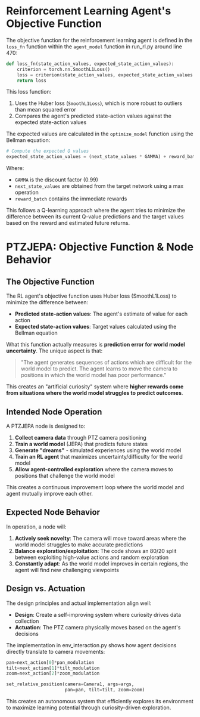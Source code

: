 # Reinforcement Learning Agent's Objective Function

The objective function for the reinforcement learning agent is defined in the `loss_fn` function within the `agent_model` function in run_rl.py around line 470:

```python
def loss_fn(state_action_values, expected_state_action_values):
    criterion = torch.nn.SmoothL1Loss()
    loss = criterion(state_action_values, expected_state_action_values.unsqueeze(1))
    return loss
```

This loss function:

1. Uses the Huber loss (`SmoothL1Loss`), which is more robust to outliers than mean squared error
2. Compares the agent's predicted state-action values against the expected state-action values

The expected values are calculated in the `optimize_model` function using the Bellman equation:

```python
# Compute the expected Q values
expected_state_action_values = (next_state_values * GAMMA) + reward_batch
```

Where:
- `GAMMA` is the discount factor (0.99)
- `next_state_values` are obtained from the target network using a max operation
- `reward_batch` contains the immediate rewards

This follows a Q-learning approach where the agent tries to minimize the difference between its current Q-value predictions and the target values based on the reward and estimated future returns.

# PTZJEPA: Objective Function & Node Behavior

## The Objective Function

The RL agent's objective function uses Huber loss (SmoothL1Loss) to minimize the difference between:
- **Predicted state-action values**: The agent's estimate of value for each action
- **Expected state-action values**: Target values calculated using the Bellman equation

What this function actually measures is **prediction error for world model uncertainty**. The unique aspect is that:

> "The agent generates sequences of actions which are difficult for the world model to predict. The agent learns to move the camera to positions in which the world model has poor performance."

This creates an "artificial curiosity" system where **higher rewards come from situations where the world model struggles to predict outcomes**.

## Intended Node Operation

A PTZJEPA node is designed to:

1. **Collect camera data** through PTZ camera positioning
2. **Train a world model** (JEPA) that predicts future states
3. **Generate "dreams"** - simulated experiences using the world model
4. **Train an RL agent** that maximizes uncertainty/difficulty for the world model
5. **Allow agent-controlled exploration** where the camera moves to positions that challenge the world model

This creates a continuous improvement loop where the world model and agent mutually improve each other.

## Expected Node Behavior

In operation, a node will:

1. **Actively seek novelty**: The camera will move toward areas where the world model struggles to make accurate predictions
2. **Balance exploration/exploitation**: The code shows an 80/20 split between exploiting high-value actions and random exploration
3. **Constantly adapt**: As the world model improves in certain regions, the agent will find new challenging viewpoints

## Design vs. Actuation

The design principles and actual implementation align well:

- **Design**: Create a self-improving system where curiosity drives data collection
- **Actuation**: The PTZ camera physically moves based on the agent's decisions

The implementation in env_interaction.py shows how agent decisions directly translate to camera movements:
```python
pan=next_action[0]*pan_modulation
tilt=next_action[1]*tilt_modulation
zoom=next_action[2]*zoom_modulation

set_relative_position(camera=Camera1, args=args, 
                      pan=pan, tilt=tilt, zoom=zoom)
```

This creates an autonomous system that efficiently explores its environment to maximize learning potential through curiosity-driven exploration.